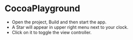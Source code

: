 # CocoaPlayground

- Open the project, Build and then start the app.
- A Star will appear in upper right menu next to your clock.
- Click on it to toggle the view controller.

